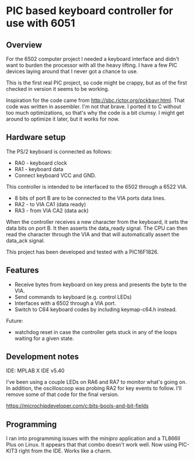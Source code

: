 # PIC based keyboard controller for use with 6051

## Overview

For the 6502 computer project I needed a keyboard interface and didn't want to
burden the processor with all the heavy lifting.  I have a few PIC devices 
laying around that I never got a chance to use.

This is the first real PIC project, so code might be crappy, but as of the 
first checked in version it seems to be working.

Inspiration for the code came from <http://sbc.rictor.org/pckbavr.html>.  That
code was written in assembler. I'm not that brave. I ported it to C without too
much optimizations, so that's why the code is a bit clumsy.  I might get around
to optimize it later, but it works for now.

## Hardware setup

The PS/2 keyboard is connected as follows:
* RA0 - keyboard clock
* RA1 - keyboard data
* Connect keyboard VCC and GND.

This controller is intended to be interfaced to the 6502 through a 
6522 VIA.  
* 8 bits of port B are to be connected to the VIA ports data lines.
* RA2 - to VIA CA1 (data ready)
* RA3 - from VIA CA2 (data ack)

When the controller receives a new character from the keyboard, it sets the
data bits on port B. It then asserts the data_ready signal.  The CPU can then
read the character through the VIA and that will automatically assert the 
data_ack signal.

This project has been developed and tested with a PIC16F1826.

## Features

* Receive bytes from keyboard on key press and presents the byte to the VIA.
* Send commands to keyboard (e.g. control LEDs)
* Interfaces with a 6502 through a VIA port.
* Switch to C64 keyboard codes by including keymap-c64.h instead.

Future:
* watchdog reset in case the controller gets stuck in any of the loops waiting
  for a given state.

## Development notes

IDE: MPLAB X IDE v5.40

I've been using a couple LEDs on RA6 and RA7 to monitor what's going on.  In
addition, the oscilloscoop was probing RA2 for key events to follow.  I'll 
remove some of that code for the final version.

https://microchipdeveloper.com/c:bits-bools-and-bit-fields

## Programming

I ran into programming issues with the *minipro* application and a TL866II Plus
on Linux. It appears that that combo doesn't work well.
Now using PIC-KIT3 right from the IDE.  Works like a charm.